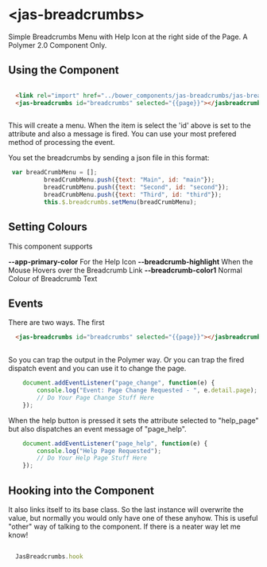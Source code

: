 <!--
```html
<custom-element-demo>
<template>
    <link rel="import" href="jas-breadcrumbs.html">
    <script>
        document.addEventListener("DOMContentLoaded", function(event) {
          var breadCrumbMenu = [];
          breadCrumbMenu.push({text: "Main", id: "main"});
          breadCrumbMenu.push({text: "Second", id: "second"});
          breadCrumbMenu.push({text: "Third", id: "third"});
          JasBreadcrumbs.hook.setMenu(breadCrumbMenu);
        });
    </script>
</template>
</custom-element-demo>
```
-->

# \<jas-breadcrumbs\>

Simple Breadcrumbs Menu with Help Icon at the right side of the Page.  A Polymer 2.0 Component Only.

## Using the Component

```html

  <link rel="import" href="../bower_components/jas-breadcrumbs/jas-breadcrumbs.html">
  <jas-breadcrumbs id="breadcrumbs" selected="{{page}}"></jasbreadcrumbs>
  
```
This will create a menu.  When the item is select the 'id' above is set to the attribute and also a message is fired.  You can use your most prefered method of processing the event.

You set the breadcrumbs by sending a json file in this format:

```javascript
 var breadCrumbMenu = [];
          breadCrumbMenu.push({text: "Main", id: "main"});
          breadCrumbMenu.push({text: "Second", id: "second"});
          breadCrumbMenu.push({text: "Third", id: "third"});
          this.$.breadcrumbs.setMenu(breadCrumbMenu);

```

## Setting Colours

This component supports

  **--app-primary-color** For the Help Icon
  **--breadcrumb-highlight** When the Mouse Hovers over the Breadcrumb Link
  **--breadcrumb-color1**  Normal Colour of Breadcrumb Text

## Events

There are two ways.  The first

```html
  <jas-breadcrumbs id="breadcrumbs" selected="{{page}}"></jasbreadcrumbs>
  
```

So you can trap the output in the Polymer way.  Or you can trap the fired dispatch event and you can use it to change the page.

```javascript
    document.addEventListener("page_change", function(e) {
        console.log("Event: Page Change Requested - ", e.detail.page);
        // Do Your Page Change Stuff Here
    });
```

When the help button is pressed it sets the attribute selected to "help_page" but also dispatches an event message of "page_help".

```javascript
    document.addEventListener("page_help", function(e) {
        console.log("Help Page Requested");
        // Do Your Help Page Stuff Here
    });
```

## Hooking into the Component

It also links itself to its base class.  So the last instance will overwrite the value, but normally you would only have one of these anyhow. This is useful "other" way of talking to the component. If there is a neater way let me know!

```javascript

  JasBreadcrumbs.hook 
  
```
